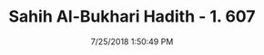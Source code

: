 ---
title        : "Sahih Al-Bukhari Hadith - 1. 607"
date         : 7/25/2018 1:50:49 PM
draft        : false
type         : "hadith"
layout       : "hadith"
BookCode     : "SHB"
VolumeNumber : "1"
HadithNumber : "607"
categories  :  ["Adhan-Mu'adhdhin turning his face during Adhan"]
tags  :  ["Aun bin Abi Juhaifa"]
---